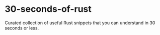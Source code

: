 # 30-seconds-of-rust
Curated collection of useful Rust snippets that you can understand in 30 seconds or less. 
